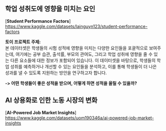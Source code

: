 ## 학업 성취도에 영향을 미치는 요인

[**Student Performance Factors**] https://www.kaggle.com/datasets/lainguyn123/student-performance-factors

**토이 프로젝트 주제:**<br>
본 데이터셋은 학생들의 시험 성적에 영향을 미치는 다양한 요인들을 포괄적으로 보여주는데, 여기에는 공부 습관, 출석률, 부모의 관여도, 그리고 학업 성취에 영향을 줄 수 있는 다른 요소들에 대한 정보가 포함되어 있습니다. 이 데이터셋을 바탕으로, 학생들의 학업 성취를 예측하거나 개선할 수 있는 요인들을 분석하고, 이를 통해 학생들이 더 나은 성과를 낼 수 있도록 지원하는 방안을 연구하고자 합니다.

**-> 어떤 학생들이 좋은 성적을 받으며, 어떻게 하면 성적을 올릴 수 있을까?**

## AI 상용화로 인한 노동 시장의 변화

[**AI-Powered Job Market Insights**] https://www.kaggle.com/datasets/uom190346a/ai-powered-job-market-insights